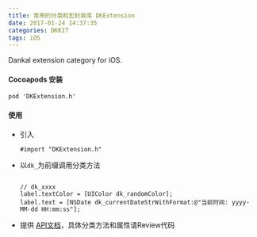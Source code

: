 ```yaml
---
title: 常用的分类和宏封装库 DKExtension
date: 2017-01-24 14:37:35
categories: DKKIT
tags: iOS
---
```


Dankal extension category for iOS.

#### Cocoapods 安装

```objc
pod 'DKExtension.h'

```

<!--more-->

#### 使用

* 引入

  ```objc
  #import "DKExtension.h"
  ```

* 以`dk_`为前缀调用分类方法

  ```objc

  // dk_xxxx
  label.textColor = [UIColor dk_randomColor];
  label.text = [NSDate dk_currentDateStrWithFormat:@"当前时间: yyyy-MM-dd HH:mm:ss"];
  ```

* 提供 [API文档](http://bingo.ren/DKExtension)，具体分类方法和属性请Review代码
